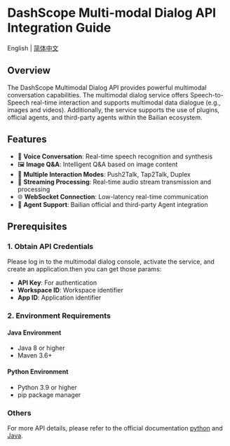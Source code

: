 # DashScope Multi-modal Dialog API Integration Guide
English | [简体中文](./README.md)

## Overview

The DashScope Multimodal Dialog API provides powerful multimodal conversation capabilities. The multimodal dialog service offers Speech-to-Speech real-time interaction and supports multimodal data dialogue (e.g., images and videos). Additionally, the service supports the use of plugins, official agents, and third-party agents within the Bailian ecosystem.

## Features

- 🎤 **Voice Conversation**: Real-time speech recognition and synthesis 
- 🖼️ **Image Q&A**: Intelligent Q&A based on image content
- 💬 **Multiple Interaction Modes**: Push2Talk, Tap2Talk, Duplex
- 🔄 **Streaming Processing**: Real-time audio stream transmission and processing
- 🌐 **WebSocket Connection**: Low-latency real-time communication
- 🧩 **Agent Support**: Bailian official and third-party Agent integration

## Prerequisites

### 1. Obtain API Credentials
Please log in to the multimodal dialog console, activate the service, and create an application.then you can get those params:
- **API Key**: For authentication
- **Workspace ID**: Workspace identifier
- **App ID**: Application identifier

### 2. Environment Requirements

#### Java Environment
- Java 8 or higher
- Maven 3.6+

#### Python Environment
- Python 3.9 or higher
- pip package manager

### Others
For more API details, please refer to the official documentation [python](https://help.aliyun.com/zh/model-studio/multimodal-sdk-python) and [Java](https://help.aliyun.com/zh/model-studio/multimodal-sdk-java).

